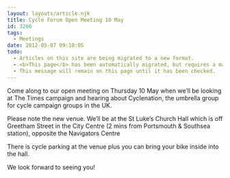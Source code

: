 ```yaml
---
layout: layouts/article.njk
title: Cycle Forum Open Meeting 10 May
id: 3266
tags:
  - Meetings
date: 2012-05-07 09:10:05
todo:
  - Articles on this site are being migrated to a new format.
  - <b>This page</b> has been automatically migrated, but requires a manual check-&amp;-tune to ensure the format and links all work as expected.
  - This message will remain on this page until it has been checked.
---
```


Come along to our open meeting on Thursday 10 May when we’ll be looking at The Times campaign and hearing about Cyclenation, the umbrella group for cycle campaign groups in the UK.

Please note the new venue. We’ll be at the St Luke’s Church Hall which is off Greetham Street in the City Centre (2 mins from Portsmouth &amp; Southsea station), opposite the Navigators Centre

There is cycle parking at the venue plus you can bring your bike inside into the hall.

We look forward to seeing you!

&nbsp;
